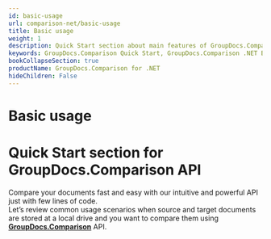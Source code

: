 ```yaml
---
id: basic-usage
url: comparison-net/basic-usage
title: Basic usage
weight: 1
description: Quick Start section about main features of GroupDocs.Comparison API, describes how to compare documents with just couple lines of code.
keywords: GroupDocs.Comparison Quick Start, GroupDocs.Comparison .NET Basic Usage, GroupDocs.Comparison Quick Start C#, GroupDocs.Comparison Get Started
bookCollapseSection: true
productName: GroupDocs.Comparison for .NET
hideChildren: False
---
```


# Basic usage


# Quick Start section for GroupDocs.Comparison API

Compare your documents fast and easy with our intuitive and powerful API just with few lines of code.  
Let’s review common usage scenarios when source and target documents are stored at a local drive and you want to compare them using **[GroupDocs.Comparison](https://docs.groupdocs.com/products.groupdocs.com/comparison/net)** API.

  

